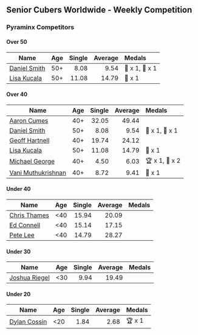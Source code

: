 ## Senior Cubers Worldwide - Weekly Competition
### Pyraminx Competitors

#### Over 50

| Name | Age | Single | Average | Medals |
| -- | :--: | --: | --: | :-- |
| [Daniel Smith](../../persons/daniel_smith/pyram.md) | 50+ | 8.08 | 9.54 | 🥈 x 1, 🥉 x 1 |
| [Lisa Kucala](../../persons/lisa_kucala/pyram.md) | 50+ | 11.08 | 14.79 | 🥉 x 1 |

#### Over 40

| Name | Age | Single | Average | Medals |
| -- | :--: | --: | --: | :-- |
| [Aaron Cumes](../../persons/aaron_cumes/pyram.md) | 40+ | 32.05 | 49.44 |  |
| [Daniel Smith](../../persons/daniel_smith/pyram.md) | 50+ | 8.08 | 9.54 | 🥈 x 1, 🥉 x 1 |
| [Geoff Hartnell](../../persons/geoff_hartnell/pyram.md) | 40+ | 19.74 | 24.12 |  |
| [Lisa Kucala](../../persons/lisa_kucala/pyram.md) | 50+ | 11.08 | 14.79 | 🥉 x 1 |
| [Michael George](../../persons/michael_george/pyram.md) | 40+ | 4.50 | 6.03 | 🏆 x 1, 🥇 x 2 |
| [Vani Muthukrishnan](../../persons/vani_muthukrishnan/pyram.md) | 40+ | 8.72 | 9.41 | 🥈 x 1 |

#### Under 40

| Name | Age | Single | Average | Medals |
| -- | :--: | --: | --: | :-- |
| [Chris Thames](../../persons/chris_thames/pyram.md) | <40 | 15.94 | 20.09 |  |
| [Ed Connell](../../persons/ed_connell/pyram.md) | <40 | 15.14 | 17.15 |  |
| [Pete Lee](../../persons/pete_lee/pyram.md) | <40 | 14.79 | 28.27 |  |

#### Under 30

| Name | Age | Single | Average | Medals |
| -- | :--: | --: | --: | :-- |
| [Joshua Riegel](../../persons/joshua_riegel/pyram.md) | <30 | 9.94 | 19.49 |  |

#### Under 20

| Name | Age | Single | Average | Medals |
| -- | :--: | --: | --: | :-- |
| [Dylan Cossin](../../persons/dylan_cossin/pyram.md) | <20 | 1.84 | 2.68 | 🏆 x 1 |


<!-- Global site tag (gtag.js) - Google Analytics -->
<script async src="https://www.googletagmanager.com/gtag/js?id=UA-86348435-3"></script>
<script>window.dataLayer = window.dataLayer || []; function gtag() {dataLayer.push(arguments);} gtag('js', new Date()); gtag('config', 'UA-86348435-3');</script>
